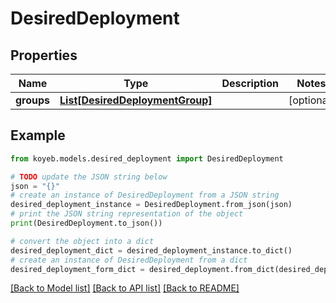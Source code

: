 # DesiredDeployment


## Properties

Name | Type | Description | Notes
------------ | ------------- | ------------- | -------------
**groups** | [**List[DesiredDeploymentGroup]**](DesiredDeploymentGroup.md) |  | [optional] 

## Example

```python
from koyeb.models.desired_deployment import DesiredDeployment

# TODO update the JSON string below
json = "{}"
# create an instance of DesiredDeployment from a JSON string
desired_deployment_instance = DesiredDeployment.from_json(json)
# print the JSON string representation of the object
print(DesiredDeployment.to_json())

# convert the object into a dict
desired_deployment_dict = desired_deployment_instance.to_dict()
# create an instance of DesiredDeployment from a dict
desired_deployment_form_dict = desired_deployment.from_dict(desired_deployment_dict)
```
[[Back to Model list]](../README.md#documentation-for-models) [[Back to API list]](../README.md#documentation-for-api-endpoints) [[Back to README]](../README.md)


